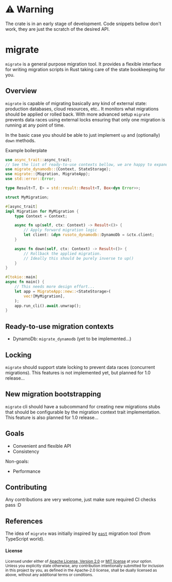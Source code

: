 [`east`]: https://github.com/okv/east

# :warning: Warning
The crate is in an early stage of development. Code snippets bellow don't work,
they are just the scratch of the desired API.

# migrate

`migrate` is a general purpose migration tool.
It provides a flexible interface for writing migration scripts in Rust taking
care of the state bookkeeping for you.

## Overview

`migrate` is capable of migrating basically any kind of external state: production databases,
cloud resources, etc.. It monitors what migrations should be applied or rolled back.
With more advanced setup `migrate` prevents data races using external locks ensuring
that only one migration is running at any point of time.

In the basic case you should be able to just implement `up` and (optionally) `down`
methods.

Example boilerplate

```rust
use async_trait::async_trait;
// See the list of ready-to-use contexts bellow, we are happy to expand it!
use migrate_dynamodb::{Context, StateStorage};
use migrate::{Migration, MigrateApp};
use std::error::Error;

type Result<T, E> = std::result::Result<T, Box<dyn Error>>;

struct MyMigration;

#[async_trait]
impl Migration for MyMigration {
    type Context = Context;

    async fn up(self, ctx: Context) -> Result<()> {
        // Apply forward migration logic
        let client: &dyn rusoto_dynamodb::DynamoDb = &ctx.client;
    }

    async fn down(self, ctx: Context) -> Result<()> {
        // Rollback the applied migration.
        // Ideally this should be purely inverse to up()
    }
}

#[tokio::main]
async fn main() {
    // This needs more design effort...
    let app = MigrateApp::new::<StateStorage>(
        vec![MyMigration],
    );
    app.run_cli().await.unwrap();
}
```

## Ready-to-use migration contexts

- DynamoDb: `migrate_dynamodb` (yet to be implemented...)

## Locking

`migrate` should support state locking to prevent data races (concurrent migrations).
This features is not implemented yet, but planned for 1.0 release...

## New migration bootstrapping

`migrate` cli should have a subcommand for creating new migrations stubs
that should be configurable by the migration context trait implementation.
This feature is also planned for 1.0 release...

## Goals

- Convenient and flexible API
- Consistency

Non-goals:

- Performance

## Contributing

Any contributions are very welcome, just make sure required CI checks pass :D

## References

The idea of `migrate` was initially inspired by [`east`] migration tool (from TypeScript world).

#### License

<sup>
Licensed under either of <a href="LICENSE-APACHE">Apache License, Version
2.0</a> or <a href="LICENSE-MIT">MIT license</a> at your option.
</sup>

<br>

<sub>
Unless you explicitly state otherwise, any contribution intentionally submitted
for inclusion in this project by you, as defined in the Apache-2.0 license, shall be
dually licensed as above, without any additional terms or conditions.
</sub>
